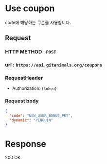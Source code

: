 # Use coupon

code에 해당하는 쿠폰을 사용합니다.

## Request
### HTTP METHOD : `POST`
### url : `https://api.gitanimals.org/coupons`
### RequestHeader
- Authorization: `{token}`
### Request body
```json
{ 
  "code": "NEW_USER_BONUS_PET", 
  "dynamic": "PENGUIN"  
}
``` 

# Response

200 OK

